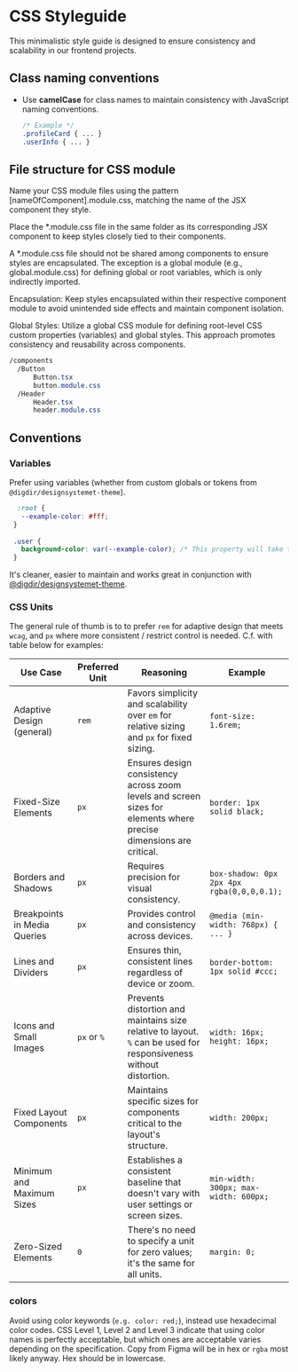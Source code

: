 # CSS Styleguide

This minimalistic style guide is designed to ensure consistency and scalability in our frontend projects.

## Class naming conventions

- Use **camelCase** for class names to maintain consistency with JavaScript naming conventions.

  ```css
  /* Example */
  .profileCard { ... }
  .userInfo { ... }
  ```

## File structure for CSS module
Name your CSS module files using the pattern [nameOfComponent].module.css, matching the name of the JSX component they style.

Place the *.module.css file in the same folder as its corresponding JSX component to keep styles closely tied to their components.

A *.module.css file should not be shared among components to ensure styles are encapsulated. The exception is a global module (e.g., global.module.css) for defining global or root variables, which is only indirectly imported.

Encapsulation: Keep styles encapsulated within their respective component module to avoid unintended side effects and maintain component isolation.

Global Styles: Utilize a global CSS module for defining root-level CSS custom properties (variables) and global styles. This approach promotes consistency and reusability across components.

  ```css
  /components
    /Button
        Button.tsx
        button.module.css
    /Header
        Header.tsx
        header.module.css
  ```

## Conventions

### Variables
Prefer using variables (whether from custom globals or tokens from `@digdir/designsystemet-theme`).

 ```css
   :root {
    --example-color: #fff;
  }
  
  .user {
    background-color: var(--example-color); /* This property will take the current variable value */
  }
  ```

It's cleaner, easier to maintain and works great in conjunction with [@digdir/designsystemet-theme](https://github.com/digdir/designsystemet).

### CSS Units

The general rule of thumb is to to prefer `rem` for adaptive design that meets `wcag`, and `px` where more consistent / restrict
control is needed. C.f. with table below for examples:

| Use Case                     | Preferred Unit | Reasoning                                                                                                                                 | Example                                  |
|------------------------------|----------------|-------------------------------------------------------------------------------------------------------------------------------------------|------------------------------------------|
| Adaptive Design (general)    | `rem`          | Favors simplicity and scalability over `em` for relative sizing and `px` for fixed sizing.                                                | `font-size: 1.6rem;`                     |
| Fixed-Size Elements          | `px`           | Ensures design consistency across zoom levels and screen sizes for elements where precise dimensions are critical.                        | `border: 1px solid black;`               |
| Borders and Shadows          | `px`           | Requires precision for visual consistency.                                                                                                 | `box-shadow: 0px 2px 4px rgba(0,0,0,0.1);`|
| Breakpoints in Media Queries | `px`           | Provides control and consistency across devices.                                                                                           | `@media (min-width: 768px) { ... }`      |
| Lines and Dividers           | `px`           | Ensures thin, consistent lines regardless of device or zoom.                                                                               | `border-bottom: 1px solid #ccc;`         |
| Icons and Small Images       | `px` or `%`    | Prevents distortion and maintains size relative to layout. `%` can be used for responsiveness without distortion.                          | `width: 16px; height: 16px;`             |
| Fixed Layout Components      | `px`           | Maintains specific sizes for components critical to the layout's structure.                                                                | `width: 200px;`                          |
| Minimum and Maximum Sizes    | `px`           | Establishes a consistent baseline that doesn't vary with user settings or screen sizes.                                                    | `min-width: 300px; max-width: 600px;`    |
| Zero-Sized Elements          | `0`            | There's no need to specify a unit for zero values; it's the same for all units.                                                            | `margin: 0;`                             |


### colors
Avoid using color keywords (`e.g. color: red;`), instead use hexadecimal color codes.
CSS Level 1, Level 2 and Level 3 indicate that using color names is perfectly acceptable, but which ones are acceptable varies depending on the specification.
Copy from Figma will be in hex or `rgba` most likely anyway.
Hex should be in lowercase.



